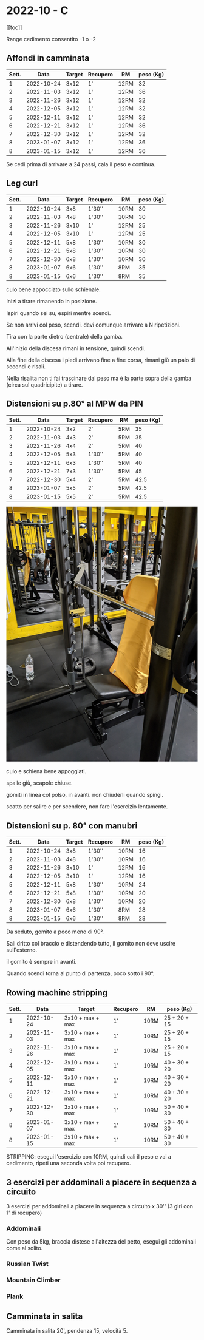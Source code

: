 # 2022-10 - C

[[toc]]

Range cedimento consentito -1 o -2 

## Affondi in camminata

| Sett. | Data       | Target | Recupero |  RM  | peso (Kg) |
| ----- | ---------- | ------ | -------- | ---- | --------- |
|     1 | 2022-10-24 |   3x12 | 1'       | 12RM |        32 |
|     2 | 2022-11-03 |   3x12 | 1'       | 12RM |        36 |
|     3 | 2022-11-26 |   3x12 | 1'       | 12RM |        32 |
|     4 | 2022-12-05 |   3x12 | 1'       | 12RM |        32 |
|     5 | 2022-12-11 |   3x12 | 1'       | 12RM |        32 |
|     6 | 2022-12-21 |   3x12 | 1'       | 12RM |        36 |
|     7 | 2022-12-30 |   3x12 | 1'       | 12RM |        32 |
|     8 | 2023-01-07 |   3x12 | 1'       | 12RM |        36 |
|     8 | 2023-01-15 |   3x12 | 1'       | 12RM |        36 |

Se cedi prima di arrivare a 24 passi, cala il peso e continua.

## Leg curl

| Sett. | Data       | Target | Recupero | RM   | peso (Kg) |
| ----- | ---------- | ------ | -------- | ---- | --------- |
|     1 | 2022-10-24 |    3x8 | 1'30''   | 10RM |        30 |
|     2 | 2022-11-03 |    4x8 | 1'30''   | 10RM |        30 |
|     3 | 2022-11-26 |   3x10 | 1'       | 12RM |        25 |
|     4 | 2022-12-05 |   3x10 | 1'       | 12RM |        25 |
|     5 | 2022-12-11 |    5x8 | 1'30''   | 10RM |        30 |
|     6 | 2022-12-21 |    5x8 | 1'30''   | 10RM |        30 |
|     7 | 2022-12-30 |    6x8 | 1'30''   | 10RM |        30 |
|     8 | 2023-01-07 |    6x6 | 1'30''   |  8RM |        35 |
|     8 | 2023-01-15 |    6x6 | 1'30''   |  8RM |        35 |

culo bene appocciato sullo schienale.

Inizi a tirare rimanendo in posizione.

Ispiri quando sei su, espiri mentre scendi.

Se non arrivi col peso, scendi. devi comunque arrivare a N ripetizioni.

Tira con la parte dietro (centrale) della gamba.

All'inizio della discesa rimani in tensione, quindi scendi.

Alla fine della discesa i piedi arrivano fine a fine corsa, rimani giù un paio di secondi e risali.

Nella risalita non ti fai trascinare dal peso ma è la parte sopra della gamba (circa sul quadricipite) a tirare.

## Distensioni su p.80° al MPW da PIN

| Sett. | Data       | Target | Recupero | RM   | peso (Kg) |
| ----- | ---------- | ------ | -------- | ---- | --------- |
|     1 | 2022-10-24 |    3x2 | 2'       |  5RM |        35 |
|     2 | 2022-11-03 |    4x3 | 2'       |  5RM |        35 |
|     3 | 2022-11-26 |    4x4 | 2'       |  5RM |        40 |
|     4 | 2022-12-05 |    5x3 | 1'30''   |  5RM |        40 |
|     5 | 2022-12-11 |    6x3 | 1'30''   |  5RM |        40 |
|     6 | 2022-12-21 |    7x3 | 1'30''   |  5RM |        45 |
|     7 | 2022-12-30 |    5x4 | 2'       |  5RM |      42.5 |
|     8 | 2023-01-07 |    5x5 | 2'       |  5RM |      42.5 |
|     8 | 2023-01-15 |    5x5 | 2'       |  5RM |      42.5 |

![Multipower](img/mpw.jpg "Multipower")

culo e schiena bene appoggiati.

spalle giù, scapole chiuse.

gomiti in linea col polso, in avanti. non chiuderli quando spingi.

scatto per salire e per scendere, non fare l'esercizio lentamente.


## Distensioni su p. 80° con manubri

| Sett. | Data       | Target | Recupero | RM   | peso (Kg) |
| ----- | ---------- | ------ | -------- | ---- | --------- |
|     1 | 2022-10-24 |    3x8 | 1'30''   | 10RM |        16 |
|     2 | 2022-11-03 |    4x8 | 1'30''   | 10RM |        16 |
|     3 | 2022-11-26 |   3x10 | 1'       | 12RM |        16 |
|     4 | 2022-12-05 |   3x10 | 1'       | 12RM |        16 |
|     5 | 2022-12-11 |    5x8 | 1'30''   | 10RM |        24 |
|     6 | 2022-12-21 |    5x8 | 1'30''   | 10RM |        20 |
|     7 | 2022-12-30 |    6x8 | 1'30''   | 10RM |        20 |
|     8 | 2023-01-07 |    6x6 | 1'30''   |  8RM |        28 |
|     8 | 2023-01-15 |    6x6 | 1'30''   |  8RM |        28 |

Da seduto, gomito a poco meno di 90°.

Sali dritto col braccio e distendendo tutto, il gomito non deve uscire sull'esterno.

il gomito è sempre in avanti.

Quando scendi torna al punto di partenza, poco sotto i 90°.



## Rowing machine stripping

| Sett. | Data       | Target              | Recupero | RM   | peso (Kg)    |
| ----- | ---------- | ------------------- | -------- | ---- | ------------ |
|     1 | 2022-10-24 |    3x10 + max + max | 1'       | 10RM | 25 + 20 + 15 |
|     2 | 2022-11-03 |    3x10 + max + max | 1'       | 10RM | 25 + 20 + 15 |
|     3 | 2022-11-26 |    3x10 + max + max | 1'       | 10RM | 25 + 20 + 15 |
|     4 | 2022-12-05 |    3x10 + max + max | 1'       | 10RM | 40 + 30 + 20 |
|     5 | 2022-12-11 |    3x10 + max + max | 1'       | 10RM | 40 + 30 + 20 |
|     6 | 2022-12-21 |    3x10 + max + max | 1'       | 10RM | 40 + 30 + 20 |
|     7 | 2022-12-30 |    3x10 + max + max | 1'       | 10RM | 50 + 40 + 30 |
|     8 | 2023-01-07 |    3x10 + max + max | 1'       | 10RM | 50 + 40 + 30 |
|     8 | 2023-01-15 |    3x10 + max + max | 1'       | 10RM | 50 + 40 + 30 |

STRIPPING: esegui l'esercizio con 10RM, quindi cali il peso e vai a cedimento, ripeti una seconda volta poi recupero.



## 3 esercizi per addominali a piacere in sequenza a circuito

3 esercizi per addominali a piacere in sequenza a circuito x 30'' (3 giri con 1’ di recupero)

### Addominali

Con peso da 5kg, braccia distese all'altezza del petto, esegui gli addominali come al solito.

### Russian Twist

### Mountain Climber

### Plank

## Camminata in salita

Camminata in salita 20', pendenza 15, velocità 5.